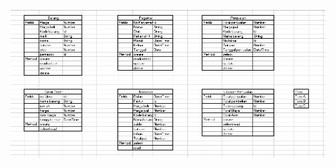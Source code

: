 ![Rancangan Basis Data](https://github.com/JhorgiHisamawa/AssesmentKerja2/blob/Main-Repository/Rancangan%20Basis%20Data.png)
